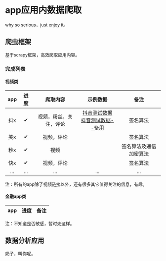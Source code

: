 # app应用内数据爬取

why so serious，just enjoy it。

## 爬虫框架
基于scrapy框架，高效爬取应用内容。

### 完成列表

#### 视频类
|app|进度|爬取内容|示例数据|备注|
|:-----:|:-----:|:-----:|:-----:|:-----:|
|抖x|✔|视频，粉丝，关注，评论|[抖音测试数据](http://appspider.info:9983/douyin.php)<br>[抖音测试数据--备用](http://ddvv.life/appspider/douyin.php)|签名算法|
|美x|✔|视频，评论||签名算法|
|秒x|✔|视频||签名算法及通信加密算法|
|快x|✔|视频，评论||签名算法|
|...|...|...|...|...|

注：所有的app除了视频链接以外，还有很多其它值得关注的信息，有趣。
#### 金融app类
|app|进度|备注|
|:-----:|:-----:|:-----:|

注：不知道是否敏感，暂时先这样。

## 数据分析应用
奶子，叫你呢。